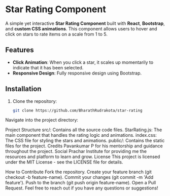 # Star Rating Component

A simple yet interactive **Star Rating Component** built with **React**, **Bootstrap**, and **custom CSS animations**. This component allows users to hover and click on stars to rate items on a scale from 1 to 5.

## Features


- **Click Animation**: When you click a star, it scales up momentarily to indicate that it has been selected.
- **Responsive Design**: Fully responsive design using Bootstrap.

## Installation

1. Clone the repository:

   ```bash
   git clone https://github.com/BharathRudrakota/star-rating
Navigate into the project directory:



Project Structure
src/: Contains all the source code files.
StarRating.js: The main component that handles the rating logic and animations.
index.css: The CSS file for styling the stars and animations.
public/: Contains the static files for the project.
Credits
Pavankumar P for his mentorship and guidance throughout the project.
Social Prachar Institute for providing me the resources and platform to learn and grow.
License
This project is licensed under the MIT License - see the LICENSE file for details.

How to Contribute
Fork the repository.
Create your feature branch (git checkout -b feature-name).
Commit your changes (git commit -m 'Add feature').
Push to the branch (git push origin feature-name).
Open a Pull Request.
Feel free to reach out if you have any questions or suggestions!

